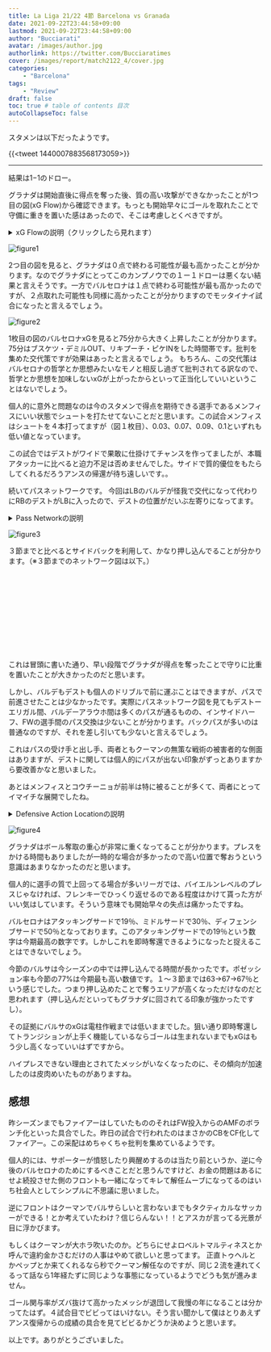 ```yaml
---
title: La Liga 21/22 4節 Barcelona vs Granada 
date: 2021-09-22T23:44:58+09:00
lastmod: 2021-09-22T23:44:58+09:00
author: "Bucciarati"
avatar: /images/author.jpg
authorlink: https://twitter.com/Bucciaratimes
cover: /images/report/match2122_4/cover.jpg
categories:
    - "Barcelona"
tags: 
    - "Review"
draft: false
toc: true # table of contents 目次
autoCollapseToc: false
---
```


スタメンは以下だったようです。

{{<tweet 1440007883568173059>}}

<hr>

結果は1−1のドロー。

グラナダは開始直後に得点を奪った後、質の高い攻撃ができなかったことが1つ目の図(xG Flow)から確認できます。もっとも開始早々にゴールを取れたことで守備に重きを置いた感はあったので、そこは考慮しとくべきですが。

<details><summary>xG Flowの説明（クリックしたら見れます）</summary><div>

```
・xG FlowはxGのどんどん足し算していって、それをグラフにしたモノです。
・ホームチームが赤、アウェイチームが青となってます。
・白い丸がシュートを表してます。
・その丸を指す矢印の元をたどれば、「パスを出した人→シュートを打った人（xG）」を確認できるようになってます。
```
</div></details>

![figure1](/images/report/match2122_4/image1.png)

2つ目の図を見ると、グラナダは０点で終わる可能性が最も高かったことが分かります。なのでグラナダにとってこのカンプノウでの１ー１ドローは悪くない結果と言えそうです。一方でバルセロナは１点で終わる可能性が最も高かったのですが、２点取れた可能性も同様に高かったことが分かりますのでモッタイナイ試合になったと言えるでしょう。

![figure2](/images/report/match2122_4/image2.png)

1枚目の図のバルセロナxGを見ると75分から大きく上昇したことが分かります。75分はブスケツ・デミルOUT、リキプーチ・ピケINをした時間帯です。批判を集めた交代策ですが効果はあったと言えるでしょう。
もちろん、この交代策はバルセロナの哲学とか思想みたいなモノと相反し過ぎて批判されてる訳なので、哲学とか思想を加味しないxGが上がったからといって正当化していいということはないでしょう。

個人的に意外と問題なのは今のスタメンで得点を期待できる選手であるメンフィスにいい状態でシュートを打たせてないことだと思います。この試合メンフィスはシュートを４本打ってますが（図１枚目）、0.03、0.07、0.09、0.1といずれも低い値となっています。

この試合ではデストがワイドで果敢に仕掛けてチャンスを作ってましたが、本職アタッカーに比べると迫力不足は否めませんでした。サイドで質的優位をもたらしてくれるだろうアンスの帰還が待ち遠しいです。。

続いてパスネットワークです。
今回はLBのバルデが怪我で交代になって代わりにRBのデストがLBに入ったので、デストの位置がだいぶ左寄りになってます。

<details><summary>Pass Networkの説明</summary><div>

```
・丸の位置は、平均ポジションを示しています。→各選手のパスを出した位置の中央値です。
・丸の大きさは、パス本数を示してます。→パス数が多いほど丸が大きくなり、少ないほど丸が小さくなります。
・丸を結ぶ線は、選手間でのパス交換数を示しています。→パス交換が多いほど線は太く濃くなり、少ないほど線は細く薄くなります。
・※パス交換数が３本以下の場合、線は描画されないよう作ってます
```
</div></details>

![figure3](/images/report/match2122_4/image3.png)

３節までと比べるとサイドバックを利用して、かなり押し込んでることが分かります。（※３節までのネットワーク図は以下。）

<div class="iframely-embed"><div class="iframely-responsive" style="height: 140px; padding-bottom: 0;"><a href="https://bucciaratimes.info/posts/match/new_barca/" data-iframely-url="//cdn.iframe.ly/8XjC8nK?card=small"></a></div></div><script async src="//cdn.iframe.ly/embed.js" charset="utf-8"></script>

<br>

これは冒頭に書いた通り、早い段階でグラナダが得点を奪ったことで守りに比重を置いたことが大きかったのだと思います。

しかし、バルデもデストも個人のドリブルで前に運ぶことはできますが、パスで前進させたことは少なかったです。実際にパスネットワーク図を見てもデストーエリガル間、バルデーアラウホ間は多くのパスが通るものの、インサイドハーフ、FWの選手間のパス交換は少ないことが分かります。バックパスが多いのは普通なのですが、それを差し引いても少ないと言えるでしょう。

これはパスの受け手と出し手、両者ともクーマンの無策な戦術の被害者的な側面はありますが、デストに関しては個人的にパスが出ない印象がずっとありますから要改善かなと思いました。

あとはメンフィスとコウチーニョが前半は特に被ることが多くて、両者にとってイマイチな展開でしたね。

<details><summary>Defensive Action Locationの説明</summary><div>

```
・この図はどこでボールを奪ったかを示したものです。
・攻めてる方向はー＞　＜ーです。向かい合う形ですね。
```
</div></details>

![figure4](/images/report/match2122_4/image4.png)

グラナダはボール奪取の重心が非常に重くなってることが分かります。プレスをかける時間もありましたが一時的な場合が多かったので高い位置で奪おうという意識はあまりなかったのだと思います。

個人的に選手の質で上回ってる場合が多いリーガでは、バイエルンレベルのプレスじゃなければ、フレンキーでひっくり返せるのである程度はかけて貰った方がいい気はしています。そういう意味でも開始早々の失点は痛かったですね。

バルセロナはアタッキングサードで19％、ミドルサードで30％、ディフェンシブサードで50％となっております。このアタッキングサードでの19％という数字は今期最高の数字です。しかしこれを即時奪還できるようになったと捉えることはできないでしょう。

今節のバルサは今シーズンの中では押し込んでる時間が長かったです。ポゼッション率も今節の77%は今期最も高い数値です。１〜３節までは63→67→67％という感じでした。つまり押し込めたことで奪うエリアが高くなっただけなのだと思われます（押し込んだといってもグラナダに回されてる印象が強かったですし）。

その証拠にバルサのxGは電柱作戦までは低いままでした。狙い通り即時奪還してトランジションが上手く機能しているならゴールは生まれないまでもxGはもう少し高くなっていいはずですから。

ハイプレスできない理由とされてたメッシがいなくなったのに、その傾向が加速したのは皮肉めいたものがありますね。

## 感想

昨シーズンまでもファイアーはしていたもののそれはFW投入からのAMFのボランチ化といった具合でした。昨日の試合で行われたのはまさかのCBをCF化してファイアー。この采配はめちゃくちゃ批判を集めているようです。

個人的には、サポーターが憤怒したり興醒めするのは当たり前というか、逆に今後のバルセロナのためにするべきことだと思うんですけど、お金の問題はあるにせよ続投させた側のフロントも一緒になってキレて解任ムーブになってるのはいち社会人としてシンプルに不思議に思いました。

逆にフロントはクーマンでバルサらしいと言わないまでもタクティカルなサッカーができる！とか考えていたわけ？信じらんない！！とアスカが言ってる光景が目に浮かびます。

もしくはクーマンが大ホラ吹いたのか。どちらにせよロベルトマルティネスとか呼んで違約金かさむだけの人事はやめて欲しいと思ってます。
正直トゥヘルとかペップとか来てくれるなら秒でクーマン解任なのですが、同じ２流を連れてくるって話なら1年経たずに同じような事態になっているようでどうも気が進みません。

ゴール関与率がズバ抜けて高かったメッシが退団して我慢の年になることは分かってたはず。４試合目でビビってはいけない。そう言い聞かして僕はとりあえずアンス復帰からの成績の具合を見てビビるかどうか決めようと思います。

以上です。ありがとうございました。

<script async src="//cdn.iframe.ly/embed.js" charset="utf-8"></script>
